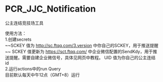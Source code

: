 # PCR_JJC_Notification
公主连结竞技场工具  

使用方法：  
1.创建secrets  
  ~~SCKEY 值为 http://sc.ftqq.com/3.version 中你自己的SCKEY，用于推送提醒  ~~
  SCKEY 值更新为 https://sct.ftqq.com/ 中企业微信配置的SendKdy，用于推送提醒。需要自建企业微信号，具体见网页中教程。
  UID 值为你自己的公主连结id  
2.运行actions中的run Query  
  目前默认每天中午12点（GMT+8）运行  
